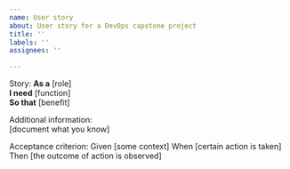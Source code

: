 ```yaml
---
name: User story
about: User story for a DevOps capstone project
title: ''
labels: ''
assignees: ''

---
```

Story:
   **As a** [role]  
   **I need** [function]  
   **So that** [benefit]  
   
Additional information:         
   [document what you know]

Acceptance criterion: 
   Given [some context]
   When [certain action is taken]
   Then [the outcome of action is observed]
